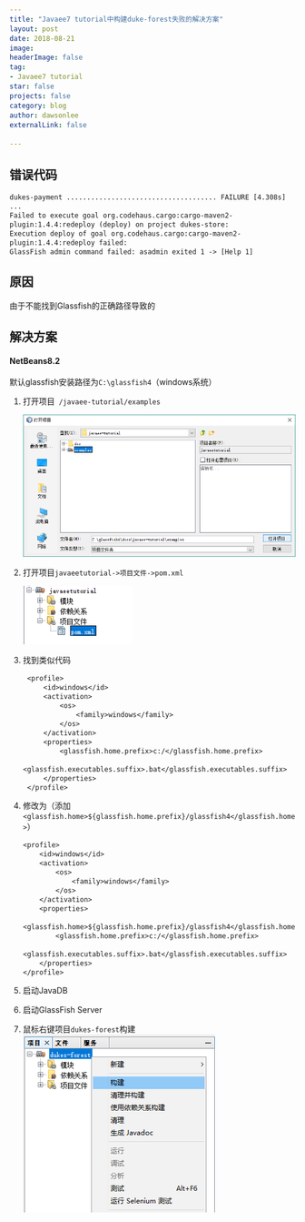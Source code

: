 ```yaml
---
title: "Javaee7 tutorial中构建duke-forest失败的解决方案"
layout: post
date: 2018-08-21
image: 
headerImage: false
tag:
- Javaee7 tutorial
star: false
projects: false
category: blog
author: dawsonlee
externalLink: false

---
```


  [1]: /assets/posts/javaee7构建duke-forest失败的解决方案/examples.png
  [2]: /assets/posts/javaee7构建duke-forest失败的解决方案/pom.xml.png
  [3]: /assets/posts/javaee7构建duke-forest失败的解决方案/build-duke-forest.png

##  错误代码
	dukes-payment ..................................... FAILURE [4.308s]
	...
	Failed to execute goal org.codehaus.cargo:cargo-maven2-plugin:1.4.4:redeploy (deploy) on project dukes-store: 
	Execution deploy of goal org.codehaus.cargo:cargo-maven2-plugin:1.4.4:redeploy failed: 
	GlassFish admin command failed: asadmin exited 1 -> [Help 1]

##  原因
由于不能找到Glassfish的正确路径导致的

##  解决方案
#### NetBeans8.2

默认glassfish安装路径为`C:\glassfish4`（windows系统）

1. 打开项目` /javaee-tutorial/examples`

    ![打开example][1]

2. 打开项目`javaeetutorial->项目文件->pom.xml`

    ![打开pom.xml][2]

3. 找到类似代码
	
		<profile>
			<id>windows</id>
			<activation>
				<os>
					<family>windows</family>
				</os>
			</activation>
			<properties>
				<glassfish.home.prefix>c:/</glassfish.home.prefix>
				<glassfish.executables.suffix>.bat</glassfish.executables.suffix>
			</properties>
		</profile>

	
4.  修改为（添加`<glassfish.home>${glassfish.home.prefix}/glassfish4</glassfish.home>`）

		<profile>
			<id>windows</id>
			<activation>
				<os>
					<family>windows</family>
				</os>
			</activation>
			<properties>
				<glassfish.home>${glassfish.home.prefix}/glassfish4</glassfish.home>
				<glassfish.home.prefix>c:/</glassfish.home.prefix>
				<glassfish.executables.suffix>.bat</glassfish.executables.suffix>
			</properties>
		</profile>


5.  启动JavaDB
6.  启动GlassFish Server
7.  鼠标右键项目`dukes-forest`构建
	![构建][3]
